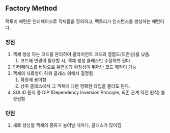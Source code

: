 ## Factory Method
팩토리 패턴은 인터페이스로 객체들을 정의하고,
팩토리가 인스턴스를 생성하는 패턴이다.

### 장점
1. 객체 생성 하는 코드를 분리하여 클라이언트 코드와 결합도(의존성)를 낮춤.
    1. 코드에 변경이 필요할 시, 객체 생성 클래스만 수정하면 된다.
2. 인터페이스를 바탕으로 유연성과 확장성이 뛰어난 코드 제작이 가능
3.  객체의 자료형이 하위 클래스 의해서 결정됨
    1. 확장에 용이함
    2.  상위 클래스에서 그 객체에 대한 정확한 타입을 몰라도 된다.
4. SOLID 원칙 중 DIP (Dependency Inversion Principle, 의존 관계 역전 원칙) 를 성립함
### 단점
1. 새로 생성할 객체의 종류가 늘어날 때마다, 클래스가 많아짐.